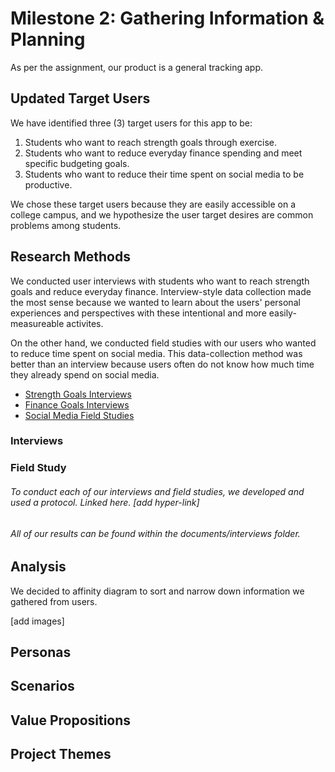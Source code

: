 # Milestone 2: Gathering Information & Planning
As per the assignment, our product is a general tracking app. 

## Updated Target Users
We have identified three (3) target users for this app to be:
1. Students who want to reach strength goals through exercise.
2. Students who want to reduce everyday finance spending and meet specific budgeting goals.
3. Students who want to reduce their time spent on social media to be productive.

We chose these target users because they are easily accessible on a college campus, and we hypothesize the user target desires are common problems among students.


## Research Methods

We conducted user interviews with students who want to reach strength goals and reduce everyday finance. Interview-style data collection made the most sense because we wanted to learn about the users' personal experiences and perspectives with these intentional and more easily-measureable activites. 

On the other hand, we conducted field studies with our users who wanted to reduce time spent on social media. This data-collection method was better than an interview because users often do not know how much time they already spend on social media. 

* [Strength Goals Interviews](interviews/fitness.md)
* [Finance Goals Interviews](interviews/finance.md)
* [Social Media Field Studies](interviews/socialmedia.md)


### Interviews

### Field Study 

###### To conduct each of our interviews and field studies, we developed and used a protocol. Linked here. [add hyper-link]
###### All of our results can be found within the documents/interviews folder. 

## Analysis
We decided to affinity diagram to sort and narrow down information we gathered from users. 

[add images] 

## Personas

## Scenarios

## Value Propositions

## Project Themes



